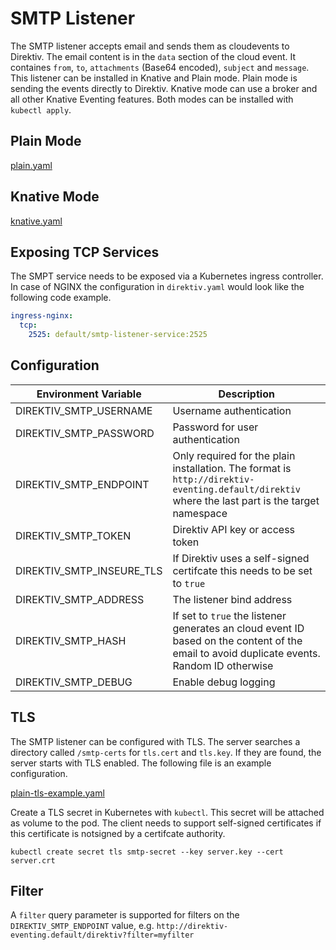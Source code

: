 # SMTP Listener

The SMTP listener accepts email and sends them as cloudevents to Direktiv. The email content is in the `data` section of the cloud event. It containes `from`, `to`, `attachments` (Base64 encoded), `subject` and `message`. This listener can be installed in Knative and Plain mode. Plain mode is sending the events directly to Direktiv. Knative mode can use a broker and all other Knative Eventing features. Both modes can be installed with `kubectl apply`.

## Plain Mode

[plain.yaml](https://github.com/direktiv-listeners/smtp/blob/main/kubernetes/plain.yaml)

## Knative Mode

[knative.yaml](https://github.com/direktiv-listeners/smtp/blob/main/kubernetes/knative.yaml)

## Exposing TCP Services

The SMPT service needs to be exposed via a Kubernetes ingress controller. In case of NGINX the configuration in `direktiv.yaml` would look like the following code example.

```yaml
ingress-nginx:
  tcp:
    2525: default/smtp-listener-service:2525
```

## Configuration

| Environment Variable      | Description |
| ----------- | ----------- |
| DIREKTIV_SMTP_USERNAME      | Username authentication       |
| DIREKTIV_SMTP_PASSWORD   | Password for user authentication        |
| DIREKTIV_SMTP_ENDPOINT | Only required for the plain installation. The format is `http://direktiv-eventing.default/direktiv` where the last part is the target namespace |
| DIREKTIV_SMTP_TOKEN | Direktiv API key or access token |
| DIREKTIV_SMTP_INSEURE_TLS | If Direktiv uses a self-signed certifcate this needs to be set to `true` |
| DIREKTIV_SMTP_ADDRESS | The listener bind address |
| DIREKTIV_SMTP_HASH | If set to `true` the listener generates an cloud event ID based on the content of the email to avoid duplicate events. Random ID otherwise |
| DIREKTIV_SMTP_DEBUG | Enable debug logging |


## TLS

The SMTP listener can be configured with TLS. The server searches a directory called `/smtp-certs` for `tls.cert` and `tls.key`. If they are found, the server starts with TLS enabled. The following file is an example configuration.

[plain-tls-example.yaml](https://github.com/direktiv-listeners/smtp/blob/main/kubernetes/plain-tls-example.yaml)

Create a TLS secret in Kubernetes with `kubectl`. This secret will be attached as volume to the pod. The client needs to support self-signed certificates if this certificate is notsigned by a certifcate authority. 


```console
kubectl create secret tls smtp-secret --key server.key --cert server.crt
```

## Filter

A `filter` query parameter is supported for filters on the `DIREKTIV_SMTP_ENDPOINT` value, e.g. `http://direktiv-eventing.default/direktiv?filter=myfilter`